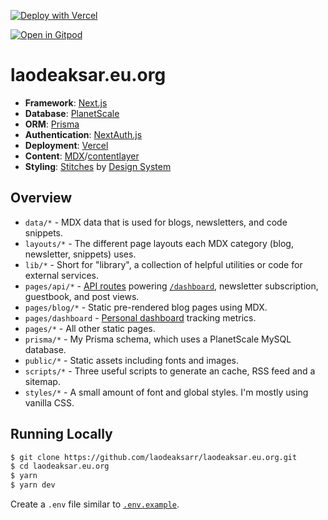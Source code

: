 [![Deploy with Vercel](https://vercel.com/button)](https://vercel.com/new/git/external?repository-url=https%3A%2F%2Fgithub.com%2Flaodeaksar%2Flaodeaksar.eu.org)

[![Open in Gitpod](https://gitpod.io/button/open-in-gitpod.svg)](https://gitpod.io/#https://aksarlaode-laodeaksareu-ipzz6ugdb66.ws-us59.gitpod.io/)

# laodeaksar.eu.org

- **Framework**: [Next.js](https://nextjs.org/)
- **Database**: [PlanetScale](https://planetscale.com)
- **ORM**: [Prisma](https://prisma.io/)
- **Authentication**: [NextAuth.js](https://next-auth.js.org/)
- **Deployment**: [Vercel](https://vercel.com)
- **Content**: [MDX](https://github.com/mdx-js/mdx)/[contentlayer]()
- **Styling**: [Stitches](https://stitches.dev/) by [Design System]()

## Overview

- `data/*` - MDX data that is used for blogs, newsletters, and code snippets.
- `layouts/*` - The different page layouts each MDX category (blog, newsletter, snippets) uses.
- `lib/*` - Short for "library", a collection of helpful utilities or code for external services.
- `pages/api/*` - [API routes](https://nextjs.org/docs/api-routes/introduction) powering [`/dashboard`](https://laodeaksar.eu.org/dashboard), newsletter subscription, guestbook, and post views.
- `pages/blog/*` - Static pre-rendered blog pages using MDX.
- `pages/dashboard` - [Personal dashboard](https://laodeaksar.eu.org/dashboard) tracking metrics.
- `pages/*` - All other static pages.
- `prisma/*` - My Prisma schema, which uses a PlanetScale MySQL database.
- `public/*` - Static assets including fonts and images.
- `scripts/*` - Three useful scripts to generate an cache, RSS feed and a sitemap.
- `styles/*` - A small amount of font and global styles. I'm mostly using vanilla CSS.

## Running Locally

```bash
$ git clone https://github.com/laodeaksarr/laodeaksar.eu.org.git
$ cd laodeaksar.eu.org
$ yarn
$ yarn dev
```

Create a `.env` file similar to [`.env.example`](https://github.com/laodeaksarr/laodeaksar.eu.org/blob/main/.env.example).
